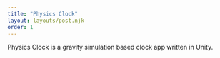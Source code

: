 ```yaml
---
title: "Physics Clock"
layout: layouts/post.njk
order: 1
---
```


Physics Clock is a gravity simulation based clock app written in Unity.